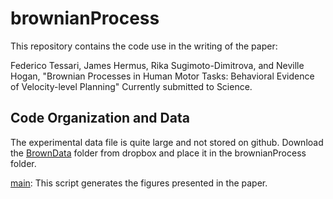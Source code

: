 # brownianProcess

This repository contains the code use in the writing of the paper: 

Federico Tessari, James Hermus, Rika Sugimoto-Dimitrova, and Neville Hogan, "Brownian Processes in Human Motor Tasks: Behavioral Evidence of Velocity-level Planning" Currently submitted to Science. 

## Code Organization and Data
The experimental data file is quite large and not stored on github. Download the [BrownData](https://www.dropbox.com/scl/fo/lbxsi4ce05hwjn6l1djhm/h?dl=0&rlkey=efdng3wizd3u652sjmlwrzglk) folder from dropbox and place it in the brownianProcess folder.

[main](https://github.com/jameshermus/brownianProcess/blob/main/main.m): This script generates the figures presented in the paper. 
